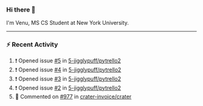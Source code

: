 ### Hi there 👋

I'm Venu, MS CS Student at New York University.

---

### :zap: Recent Activity

<!--RECENT_ACTIVITY:start-->
1. ❗️ Opened issue [#5](https://github.com/5-jigglypuff/pytrello2/issues/5) in [5-jigglypuff/pytrello2](https://github.com/5-jigglypuff/pytrello2)
2. ❗️ Opened issue [#4](https://github.com/5-jigglypuff/pytrello2/issues/4) in [5-jigglypuff/pytrello2](https://github.com/5-jigglypuff/pytrello2)
3. ❗️ Opened issue [#3](https://github.com/5-jigglypuff/pytrello2/issues/3) in [5-jigglypuff/pytrello2](https://github.com/5-jigglypuff/pytrello2)
4. ❗️ Opened issue [#2](https://github.com/5-jigglypuff/pytrello2/issues/2) in [5-jigglypuff/pytrello2](https://github.com/5-jigglypuff/pytrello2)
5. 💬 Commented on [#977](https://github.com/crater-invoice/crater/issues/977#issuecomment-1837553546) in [crater-invoice/crater](https://github.com/crater-invoice/crater)
<!--RECENT_ACTIVITY:end-->

<!--
**vchrombie/vchrombie** is a ✨ _special_ ✨ repository because its `README.md` (this file) appears on your GitHub profile.

Here are some ideas to get you started:

- 🔭 I’m currently working on ...
- 🌱 I’m currently learning ...
- 👯 I’m looking to collaborate on ...
- 🤔 I’m looking for help with ...
- 💬 Ask me about ...
- 📫 How to reach me: ...
- 😄 Pronouns: ...
- ⚡ Fun fact: ...
-->
